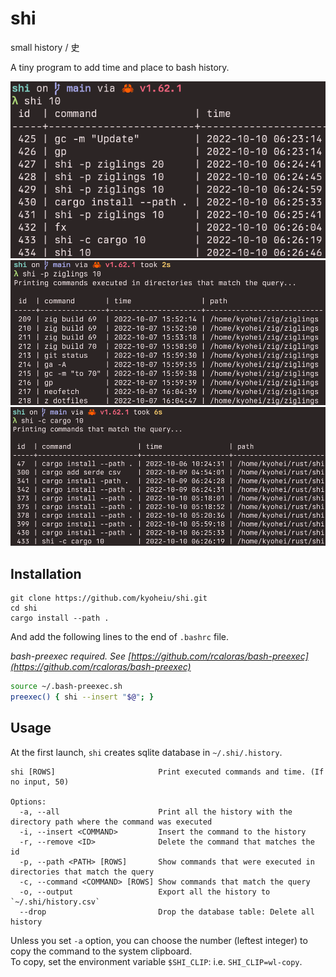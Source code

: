# shi

small history / 史

A tiny program to add time and place to bash history.

![1.png](screenshots/1.png)
![2.png](screenshots/2.png)
![3.png](screenshots/3.png)

## Installation

```
git clone https://github.com/kyoheiu/shi.git
cd shi
cargo install --path .
```

And add the following lines to the end of `.bashrc` file.

_bash-preexec required. See [https://github.com/rcaloras/bash-preexec](https://github.com/rcaloras/bash-preexec)_

```bash
source ~/.bash-preexec.sh
preexec() { shi --insert "$@"; }
```

## Usage

At the first launch, `shi` creates sqlite database in `~/.shi/.history`.

```
shi [ROWS]                       Print executed commands and time. (If no input, 50)

Options:
  -a, --all                      Print all the history with the directory path where the command was executed
  -i, --insert <COMMAND>         Insert the command to the history
  -r, --remove <ID>              Delete the command that matches the id
  -p, --path <PATH> [ROWS]       Show commands that were executed in directories that match the query
  -c, --command <COMMAND> [ROWS] Show commands that match the query
  -o, --output                   Export all the history to `~/.shi/history.csv`
  --drop                         Drop the database table: Delete all history
```

Unless you set `-a` option, you can choose the number (leftest integer) to copy the command to the system clipboard.  
To copy, set the environment variable `$SHI_CLIP`: i.e. `SHI_CLIP=wl-copy`.
